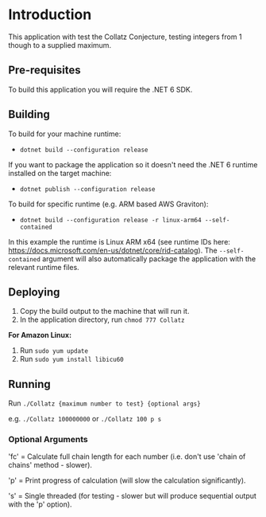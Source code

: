 # Introduction

This application with test the Collatz Conjecture, testing integers from 1 though to a supplied maximum.

## Pre-requisites

To build this application you will require the .NET 6 SDK.

## Building

To build for your machine runtime:

- `dotnet build --configuration release`

If you want to package the application so it doesn't need the .NET 6 runtime installed on the target machine:

- `dotnet publish --configuration release`

To build for specific runtime (e.g. ARM based AWS Graviton):

- `dotnet build --configuration release -r linux-arm64 --self-contained`

In this example the runtime is Linux ARM x64 (see runtime IDs here: https://docs.microsoft.com/en-us/dotnet/core/rid-catalog).
The `--self-contained` argument will also automatically package the application with the relevant runtime files.

## Deploying

1. Copy the build output to the machine that will run it.
2. In the application directory, run `chmod 777 Collatz`

**For Amazon Linux:**

1. Run `sudo yum update`
2. Run `sudo yum install libicu60`

## Running

Run `./Collatz {maximum number to test} {optional args}`

e.g. `./Collatz 100000000` or `./Collatz 100 p s`

### Optional Arguments

'fc' = Calculate full chain length for each number (i.e. don't use 'chain of chains' method - slower).

'p' = Print progress of calculation (will slow the calculation significantly).

's' = Single threaded (for testing - slower but will produce sequential output with the 'p' option).
